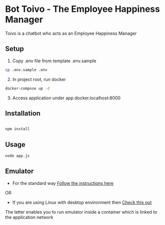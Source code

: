 Bot Toivo - The Employee Happiness Manager
===============================
Toivo is a chatbot who acts as an Employee Happiness Manager


Setup
------
1. Copy .env file from template .env.sample

```bash
cp .env.sample .env

```
2. In project root, run docker

```bash
docker-compose up -d

```
3. Access application under app.docker.localhost:8000

Installation
------

```bash

npm install

```

Usage
------

```bash
node app.js

```

Emulator
------
* For the standard way <a href="https://github.com/Microsoft/BotFramework-Emulator"> Follow the instructions here</a>

OR

* If you are using Linux with desktop environment then <a href="https://github.com/MartinAnt/botframework-emulator-dockerized"> Check this out</a>

The latter enables you to run emulator inside a container which is linked to the application network